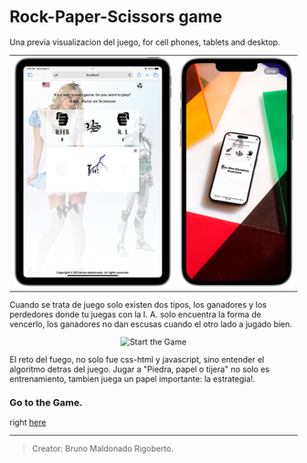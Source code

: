 # Rock-Paper-Scissors game

Una previa visualizacion del juego, for cell phones, tablets and desktop.

<!-- <p align="center">
  <img src="./assets/rps.gif" alt="animated">
</p> -->
<table>
  <tr>
    <!-- <td valign="top"><img src="./assets/tablet.PNG" alt="tablet"></td> -->
    <td valign="top"><img src="./assets/simulator.PNG" alt="tablet"></td>
    <td valign="top"><img src="./assets/mobile.PNG" alt="mobile"></td>
  </tr>
</table>

Cuando se trata de juego solo existen dos tipos, los ganadores y los perdedores donde tu juegas con la I. A. solo encuentra la forma de vencerlo, los ganadores no dan escusas cuando el otro lado a jugado bien.

<p align = "center">
  <img src="./assets/fullscreen.PNG" alt="Start the Game">
</p>

El reto del fuego, no solo fue css-html y javascript, sino entender el algoritmo detras del juego.
Jugar a "Piedra, papel o tijera" no solo es entrenamiento, tambien juega un papel importante: la estrategia!.

### Go to the Game.

right [here](https://brunomaldonado.github.io/App/)

---

> Creator: Bruno Maldonado Rigoberto.
